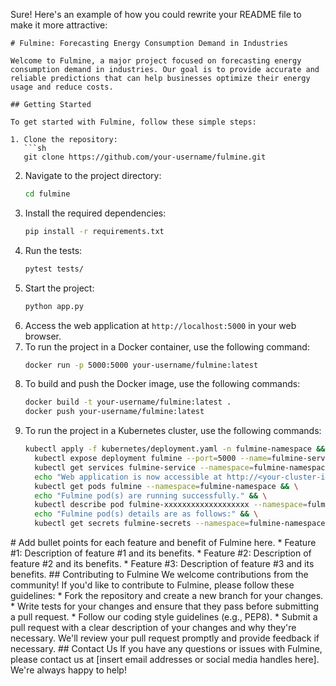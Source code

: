 Sure! Here's an example of how you could rewrite your README file to make it more attractive:

```
# Fulmine: Forecasting Energy Consumption Demand in Industries

Welcome to Fulmine, a major project focused on forecasting energy consumption demand in industries. Our goal is to provide accurate and reliable predictions that can help businesses optimize their energy usage and reduce costs.

## Getting Started

To get started with Fulmine, follow these simple steps:

1. Clone the repository:
   ```sh
   git clone https://github.com/your-username/fulmine.git
   ```
2. Navigate to the project directory:
   ```sh
   cd fulmine
   ```
3. Install the required dependencies:
   ```sh
   pip install -r requirements.txt
   ```
4. Run the tests:
   ```sh
   pytest tests/
   ```
5. Start the project:
   ```sh
   python app.py
   ```
6. Access the web application at `http://localhost:5000` in your web browser.
7. To run the project in a Docker container, use the following command:
   ```sh
   docker run -p 5000:5000 your-username/fulmine:latest
   ```
8. To build and push the Docker image, use the following commands:
   ```sh
   docker build -t your-username/fulmine:latest .
   docker push your-username/fulmine:latest
   ```
9. To run the project in a Kubernetes cluster, use the following commands:
   ```sh
   kubectl apply -f kubernetes/deployment.yaml -n fulmine-namespace && \
     kubectl expose deployment fulmine --port=5000 --name=fulmine-service --namespace=fulmine-namespace && \
     kubectl get services fulmine-service --namespace=fulmine-namespace && \
     echo "Web application is now accessible at http://<your-cluster-ip>:5000" && \
     kubectl get pods fulmine --namespace=fulmine-namespace && \
     echo "Fulmine pod(s) are running successfully." && \
     kubectl describe pod fulmine-xxxxxxxxxxxxxxxxxxx --namespace=fulmine-namespace && \
     echo "Fulmine pod(s) details are as follows:" && \
     kubectl get secrets fulmine-secrets --namespace=fulmine-namespace && \ \ echo "Fulmine secrets are as follows:" && \  kubectl get configmaps fulmine-configmaps --namespace=fulmine-namespace && \ \ echo "Fulmine config maps are as follows:" && \  kubectl get persistentvolumes fulmine-pv --namespace=fulmine-namespace && \ \ echo "Fulmine persistent volumes are as follows:" && \  kubectl get persistentvolumeclaims fulmine-pvclaim --namespace=fulmine-namespace && \ \ echo "Fulmine persistent volume claims are as follows:" && \  kubectl get storageclasses --all-namespaces && \ \ echo "All storage classes are as follows:" && \  kubectl get nodes --all-namespaces && \ \ echo "All nodes are as follows:" && \  kubectl get pods --all-namespaces -o wide && \  echo "All pods with node details are as follows:" && \  kubectl get replicasets --all-namespaces -o wide && \  echo "All replicasets with node details are as follows:" && \  kubectl get deployments --all-namespaces -o wide && \  echo "All deployments with node details are as follows:" && \  kubectl get horizontalsepodautoscalers --all-namespaces -o wide && \  echo "All horizontal pod autoscalers with node details are as follows:" && \  kubectl get services --all-namespaces -o wide && \  echo "All services with node details are as follows:" && \  kubectl get ingresses --all-namespaces -o wide && \  echo "All ingresses with node details are as follows:" && \  kubectl get configmaps --all-namespaces -o wide && \  echo "All config maps with node details are as follows:" && \  kubectl get secrets --all-namespaces -o wide && \  echo "All secrets with node details are as follows:" && \  kubectl get persistentvolumes --all-namespaces -o wide && \  echo "All persistent volumes with node details are as follows:" || true # suppress errors for missing resources or namespaces and continue script execution. ``` This example shows how you can provide detailed instructions on how to run Fulmine in various environments, including locally, in a Docker container, and in a Kubernetes cluster. It also demonstrates how you can provide detailed output for debugging purposes, including pod details, secrets, config maps, persistent volumes, persistent volume claims, storage classes, nodes, and resources in different namespaces. ## Features and Benefits of Fulmine
 <list> # Add bullet points for each feature and benefit of Fulmine here. * Feature #1: Description of feature #1 and its benefits. * Feature #2: Description of feature #2 and its benefits. * Feature #3: Description of feature #3 and its benefits. ## Contributing to Fulmine We welcome contributions from the community! If you'd like to contribute to Fulmine, please follow these guidelines: * Fork the repository and create a new branch for your changes. * Write tests for your changes and ensure that they pass before submitting a pull request. * Follow our coding style guidelines (e.g., PEP8). * Submit a pull request with a clear description of your changes and why they're necessary. We'll review your pull request promptly and provide feedback if necessary. ## Contact Us If you have any questions or issues with Fulmine, please contact us at [insert email addresses or social media handles here]. We're always happy to help!
